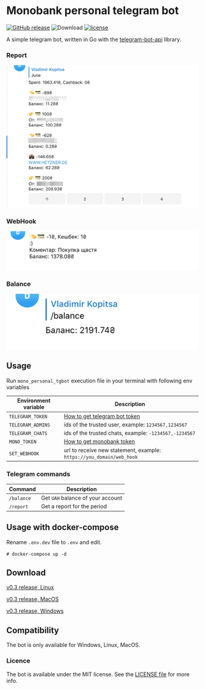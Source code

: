 # Monobank personal telegram bot
[![GitHub release](https://img.shields.io/github/release/vkopitsa/mono_personal_tgbot.svg)]()
![Download](https://img.shields.io/github/downloads/vkopitsa/mono_personal_tgbot/total.svg)
[![license](https://img.shields.io/github/license/vkopitsa/mono_personal_tgbot.svg)]()

A simple telegram bot, written in Go with the [telegram-bot-api](https://github.com/go-telegram-bot-api/telegram-bot-api 'telegram-bot-api') library.

### Report
![mono_personal_tgbot](Resources/screenshot0.png)

### WebHook
![mono_personal_tgbot](Resources/screenshot1.png)

### Balance
![mono_personal_tgbot](Resources/screenshot2.png)

## Usage

Run `mono_personal_tgbot` execution file in your terminal with following env variables

 Environment variable    | Description
------------------------ | -----------------------------------------------------------
`TELEGRAM_TOKEN`         | [How to get telegram bot token](https://core.telegram.org/bots#3-how-do-i-create-a-bot)
`TELEGRAM_ADMINS`        | ids of the trusted user, example: `1234567,1234567`
`TELEGRAM_CHATS`         | ids of the trusted chats, example: `-1234567,-1234567`
`MONO_TOKEN`             | [How to get monobank token](https://api.monobank.ua/)
`SET_WEBHOOK`            | url to receive new statement, example: `https://you_domain/web_hook`

### Telegram commands

 Command                 | Description
------------------------ | -----------------------------------------------------------
`/balance`               | Get `UAH` balance of your account 
`/report`                | Get a report for the period

## Usage with docker-compose

Rename `.env.dev` file to `.env` and edit.

    # docker-compose up -d

## Download
[v0.3 release, Linux](https://github.com/vkopitsa/mono_personal_tgbot/releases/download/v0.3/mono_personal_tgbot-linux-amd64)

[v0.3 release, MacOS](https://github.com/vkopitsa/mono_personal_tgbot/releases/download/v0.3/mono_personal_tgbot-darwin-amd64)

[v0.3 release, Windows](https://github.com/vkopitsa/mono_personal_tgbot/releases/download/v0.3/mono_personal_tgbot-windows-amd64.exe)

## Compatibility
The bot is only available for Windows, Linux, MacOS.

### Licence
The bot is available under the MIT license. See the [LICENSE file](https://github.com/vkopitsa/mono_personal_tgbot/blob/master/LICENSE) for more info.
